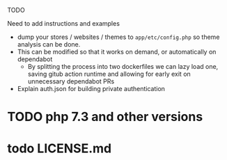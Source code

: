 TODO

Need to add instructions and examples

- dump your stores / websites / themes to `app/etc/config.php` so theme analysis can be done.
- This can be modified so that it works on demand, or automatically on dependabot
    - By splitting the process into two dockerfiles we can lazy load one, saving gitub action runtime and allowing for early exit on unnecessary dependabot PRs
- Explain auth.json for building private authentication



# TODO php 7.3 and other versions 
# todo LICENSE.md